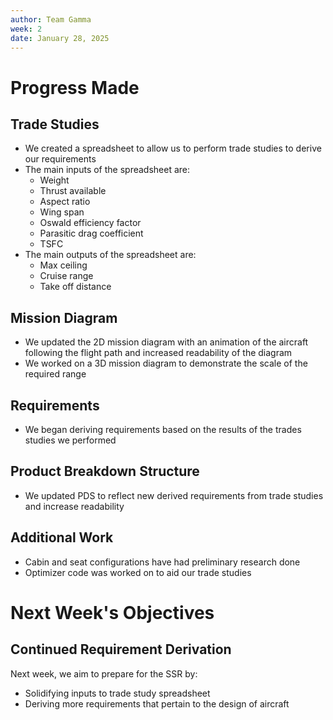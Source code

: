 ```yaml
---
author: Team Gamma 
week: 2
date: January 28, 2025
---
```

# Progress Made

## Trade Studies
- We created a spreadsheet to allow us to perform trade studies to derive our requirements
- The main inputs of the spreadsheet are:
    - Weight
    - Thrust available
    - Aspect ratio
    - Wing span
    - Oswald efficiency factor
    - Parasitic drag coefficient
    - TSFC
- The main outputs of the spreadsheet are:
    - Max ceiling
    - Cruise range
    - Take off distance
 
## Mission Diagram
- We updated the 2D mission diagram with an animation of the aircraft following the flight path and increased readability of the diagram
- We worked on a 3D mission diagram to demonstrate the scale of the required range

## Requirements
- We began deriving requirements based on the results of the trades studies we performed

## Product Breakdown Structure
- We updated PDS to reflect new derived requirements from trade studies and increase readability

## Additional Work
- Cabin and seat configurations have had preliminary research done
- Optimizer code was worked on to aid our trade studies

# Next Week's Objectives

## Continued Requirement Derivation
Next week, we aim to prepare for the SSR by:
- Solidifying inputs to trade study spreadsheet
- Deriving more requirements that pertain to the design of aircraft


